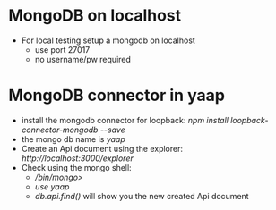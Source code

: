# MongoDB on localhost
- For local testing setup a mongodb on localhost
  - use port 27017
  - no username/pw required

# MongoDB connector in yaap
- install the mongodb connector for loopback: _npm install loopback-connector-mongodb --save_
- the mongo db name is _yaap_
- Create an Api document using the explorer: _http://localhost:3000/explorer_
- Check using the mongo shell: 
  - _<mongodb>/bin/mongo>_
  - _use yaap_
  - _db.api.find()_ will show you the new created Api document
